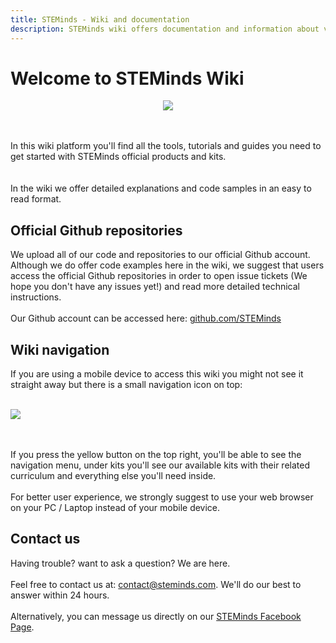 ```yaml
---
title: STEMinds - Wiki and documentation
description: STEMinds wiki offers documentation and information about various products and kits with famous MicroControllers and programming languages such as Raspberry Pi, Arduino, ESP32, MicroBit, MicroPython, Python, C++ and more.
---
```


# Welcome to STEMinds Wiki

<p align="center">
  <img src="https://cdn.steminds.com/docs/images/wiki_intro.png">
</p>
<br/><br/>
In this wiki platform you'll find all the tools, tutorials and guides you need to get started with STEMinds official products and kits.</br>
<br/><br/>
In the wiki we offer detailed explanations and code samples in an easy to read format.

## Official Github repositories

We upload all of our code and repositories to our official Github account. Although we do offer code examples here in the wiki, we suggest that users access the official Github repositories in order to open issue tickets (We hope you don't have any issues yet!) and read more detailed technical instructions.
<br/><br/>
Our Github account can be accessed here: [github.com/STEMinds](https://github.com/STEMinds)

## Wiki navigation

If you are using a mobile device to access this wiki you might not see it straight away but there is a small navigation icon on top:
<br/><br/>
<p align="left">
  <img src="https://cdn.steminds.com/docs/images/navigation_icon.jpeg">
</p>
<br/><br/>
If you press the yellow button on the top right, you'll be able to see the navigation menu, under kits you'll see our available kits with their related curriculum and everything else you'll need inside.
<br/><br/>
For better user experience, we strongly suggest to use your web browser on your PC / Laptop  instead of your mobile device.

## Contact us

Having trouble? want to ask a question? We are here.
<br/><br/>
Feel free to contact us at: [contact@steminds.com](mailto:contact@steminds.com). We'll do our best to answer within 24 hours.
<br/><br/>
Alternatively, you can message us directly on our [STEMinds Facebook Page](https://facebook.com/STEMinds).
